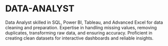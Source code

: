 # DATA-ANALYST
Data Analyst skilled in SQL, Power BI, Tableau, and Advanced Excel for data cleaning and preparation. Expertise in handling missing values, removing duplicates, transforming raw data, and ensuring accuracy. Proficient in creating clean datasets for interactive dashboards and reliable insights.
